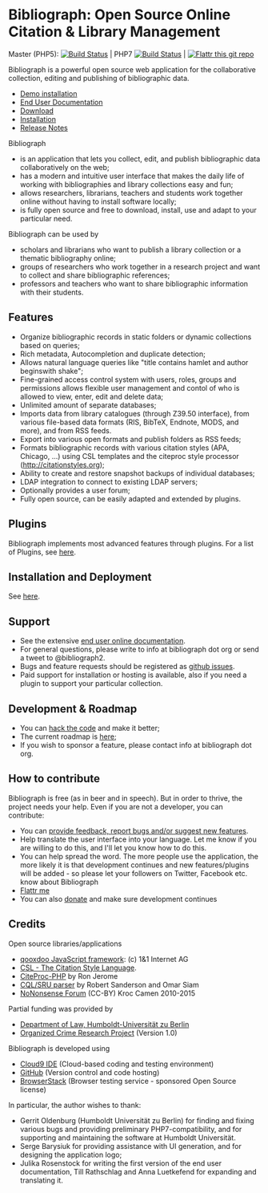 # Bibliograph: Open Source Online Citation & Library Management

Master (PHP5): [![Build Status](https://travis-ci.org/cboulanger/bibliograph.svg?branch=master)](https://travis-ci.org/cboulanger/bibliograph) | PHP7 [![Build Status](https://travis-ci.org/cboulanger/bibliograph.svg?branch=branch_php7)](https://travis-ci.org/cboulanger/bibliograph) | [![Flattr this git repo](http://api.flattr.com/button/flattr-badge-large.png)](https://flattr.com/submit/auto?user_id=panyasan&url=https://github.com/cboulanger/bibliograph&title=Bibliograph&language=javascript&tags=github&category=software)

Bibliograph is a powerful open source web application for the collaborative
collection, editing and publishing of bibliographic data.

- [Demo installation](http://demo.bibliograph.org)
- [End User Documentation](http://help.bibliograph.org)
- [Download](http://sourceforge.net/projects/bibliograph/files/latest/download)
- [Installation](doc/install.md)
- [Release Notes](release-notes.md)

Bibliograph

- is an application that lets you collect, edit, and publish bibliographic data 
  collaboratively on the web;
- has a modern and intuitive user interface that makes the daily life of working 
  with bibliographies and library collections easy and fun;
- allows researchers, librarians, teachers and students work together online 
  without having to install software locally;
- is fully open source and free to download, install, use and adapt to your 
  particular need.

Bibliograph can be used by

- scholars and librarians who want to publish a library collection or a 
  thematic bibliography online;
- groups of researchers who work together in a research project and want to 
  collect and share bibliographic references;
- professors and teachers who want to share bibliographic information with their
  students.

## Features
- Organize bibliographic records in static folders or dynamic collections based 
  on queries;
- Rich metadata, Autocompletion and duplicate detection;
- Allows natural language queries like "title contains hamlet and author 
  beginswith shake";
- Fine-grained access control system with users, roles, groups and permissions 
  allows flexible user management and contol of who is allowed to view, enter, 
  edit and delete data;
- Unlimited amount of separate databases;
- Imports data from library catalogues (through Z39.50 interface), from 
  various file-based data formats (RIS, BibTeX, Endnote, MODS, and more), and
  from RSS feeds.
- Export into various open formats and publish folders as RSS feeds;
- Formats bibliographic records with various citation styles (APA, Chicago, ...) 
  using CSL templates and the citeproc style processor (http://citationstyles.org);
- Ability to create and restore snapshot backups of individual databases;
- LDAP integration to connect to existing LDAP servers;
- Optionally provides a user forum;
- Fully open source, can be easily adapted and extended by plugins. 

## Plugins
Bibliograph implements most advanced features through plugins. For a list of
Plugins, see [here](doc/plugins.md).

## Installation and Deployment
See [here](doc/install.md).

## Support
- See the extensive [end user online documentation](http://help.bibliograph.org).
- For general questions, please write to info at bibliograph dot org or send 
  a tweet to @bibliograph2.
- Bugs and feature requests should be registered as [github issues](https://github.com/cboulanger/bibliograph/issues).
- Paid support for installation or hosting is available, also if you need a plugin
  to support your particular collection.

## Development & Roadmap
- You can [hack the code](doc/development.md) and make it better;
- The current roadmap is [here](doc/roadmap.md);
- If you wish to sponsor a feature, please contact info at bibliograph dot org.

## How to contribute
Bibliograph is free (as in beer and in speech). But in order to thrive, the
project needs your help. Even if you are not a developer, you can contribute:
- You can [provide feedback, report bugs and/or suggest new features](https://github.com/cboulanger/bibliograph/issues).
- Help translate the user interface into your language. Let me know if you 
  are willing to do this, and I'll let you know how to do this.
- You can help spread the word. The more people use the application, the more
  likely it is that development continues and new features/plugins will be 
  added - so please let your followers on Twitter, Facebook etc. know about
  Bibliograph
- [Flattr me](https://flattr.com/submit/auto?user_id=panyasan&url=https://github.com/cboulanger/bibliograph&title=Bibliograph&language=javascript&tags=github&category=software)  
- You can also [donate](http://sourceforge.net/p/bibliograph/donate) and make sure 
  development continues

## Credits
Open source libraries/applications
- [qooxdoo JavaScript framework](http://www.qooxdoo.org): (c) 1&1 Internet AG 
- [CSL - The Citation Style Language](http://www.citationstyles.org).
- [CiteProc-PHP](https://bitbucket.org/rjerome/citeproc-php/) by Ron Jerome
- [CQL/SRU parser](https://github.com/simar0at/sru-cql-parser) by Robert Sanderson and Omar Siam
- [NoNonsense Forum](http://camendesign.com/nononsense_forum) (CC-BY) Kroc Camen 2010-2015 

Partial funding was provided by
- [Department of Law, Humboldt-Universität zu Berlin](http://www.rewi.hu-berlin.de)
- [Organized Crime Research Project](http://www.organized-crime.de/) (Version 1.0)

Bibliograph is developed using
- [Cloud9 IDE](http://c9.io) (Cloud-based coding and testing environment)
- [GitHub](http://github.com) (Version control and code hosting)
- [BrowserStack](http://browserstack.com) (Browser testing service - sponsored Open Source license)

In particular, the author wishes to thank:
- Gerrit Oldenburg (Humboldt Universität zu Berlin) for finding and fixing various
  bugs and providing preliminary PHP7-compatibility, and for supporting and
  maintaining the software at Humboldt Universität.
- Serge Barysiuk for providing assistance with UI generation, and for designing
  the application logo;
- Julika Rosenstock for writing the first version of the end user documentation, 
  Till Rathschlag and Anna Luetkefend for expanding and translating it. 
